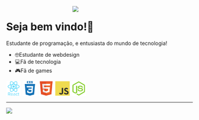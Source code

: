 <img src="banner.gif" width="325px" align = "right"/>

# Seja bem vindo!🤘

Estudante de programação, e entusiasta do mundo de tecnologia! 

- 🤓Estudante de webdesign
- 💻Fã de tecnologia
- 🎮Fã de games

<div>
  <img src="https://github.com/devicons/devicon/blob/master/icons/react/react-original-wordmark.svg" title="React" alt="React" width="40px" height="40px"/>
  <img src="https://github.com/devicons/devicon/blob/master/icons/css3/css3-plain-wordmark.svg" title="React" alt="React" width="40px" height="40px"/>
  <img src="https://github.com/devicons/devicon/blob/master/icons/html5/html5-original.svg" title="React" alt="React" width="40px" height="40px"/>
  <img src="https://github.com/devicons/devicon/blob/master/icons/javascript/javascript-original.svg" title="React" alt="React" width="40px" height="40px"/>
  <img src="https://github.com/devicons/devicon/blob/master/icons/nodejs/nodejs-original.svg" title="React" alt="React" width="40px" height="40px"/>
</div>

---

<div>
  <a href="https://www.linkedin.com/in/guilherme-teixeira-448ab843/">
    <img src="https://img.shields.io/badge/LinkedIn-blue?style=for-the-badge&logo=linkedin&logoColor=white"/>
  </a>
  

                                             
